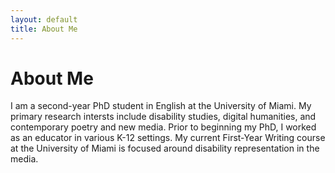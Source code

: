```yaml
---
layout: default
title: About Me
---
```


# About Me

I am a second-year PhD student in English at the University of Miami. My primary research intersts include disability studies, digital humanities, and contemporary poetry and new media. Prior to beginning my PhD, I worked as an educator in various K-12 settings. My current First-Year Writing course at the University of Miami is focused around disability representation in the media.
